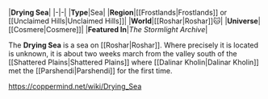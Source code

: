 |**Drying Sea**|
|-|-|
|**Type**|Sea|
|**Region**|[[Frostlands\|Frostlands]] or [[Unclaimed Hills\|Unclaimed Hills]]|
|**World**|[[Roshar\|Roshar]]🐱︎|
|**Universe**|[[Cosmere\|Cosmere]]|
|**Featured In**|*The Stormlight Archive*|

The **Drying Sea** is a sea on [[Roshar\|Roshar]].
Where precisely it is located is unknown, it is about two weeks march from the valley south of the [[Shattered Plains\|Shattered Plains]] where [[Dalinar Kholin\|Dalinar Kholin]] met the [[Parshendi\|Parshendi]] for the first time.



https://coppermind.net/wiki/Drying_Sea